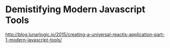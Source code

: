 # Demistifying Modern Javascript Tools
http://blog.lunarlogic.io/2015/creating-a-universal-reactjs-application-part-1-modern-javascript-tools/
